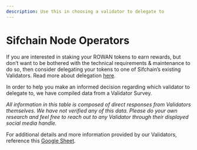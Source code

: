 ```yaml
---
description: Use this in choosing a validator to delegate to
---
```


# Sifchain Node Operators

If you are interested in staking your ROWAN tokens to earn rewards, but don’t want to be bothered with the technical requirements & maintenance to do so, then consider delegating your tokens to one of Sifchain’s existing Validators. Read more about delegation [here](https://docs.sifchain.finance/roles/delegators).

In order to help you make an informed decision regarding which validator to delegate to, we have compiled data from a Validator Survey.

_All information in this table is composed of direct responses from Validators themselves. We have not verified any of this data. Please do your own research and feel free to reach out to any Validator through their displayed social media handle._

For additional details and more information provided by our Validators, reference this [Google Sheet](https://docs.google.com/spreadsheets/d/1pq_0Ca7IBfUkIiIU8lpzYQ-uUGLbT8NK3SdRoma1KOc/edit?usp=sharing).


